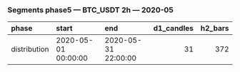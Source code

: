 ### Segments phase5 — BTC_USDT 2h — 2020-05

| phase        | start               | end                 |   d1_candles |   h2_bars |
|:-------------|:--------------------|:--------------------|-------------:|----------:|
| distribution | 2020-05-01 00:00:00 | 2020-05-31 22:00:00 |           31 |       372 |
